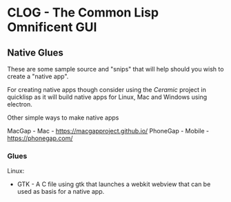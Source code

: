 # CLOG - The Common Lisp Omnificent GUI

## Native Glues

These are some sample source and "snips" that will help should you
wish to create a "native app".

For creating native apps though consider using the _Ceramic_ project
in quicklisp as it will build native apps for Linux, Mac and Windows
using electron.

Other simple ways to make native apps

MacGap   - Mac    - https://macgapproject.github.io/
PhoneGap - Mobile - https://phonegap.com/

### Glues

Linux:

- GTK - A C file using gtk that launches a webkit webview that can
        be used as basis for a native app.
